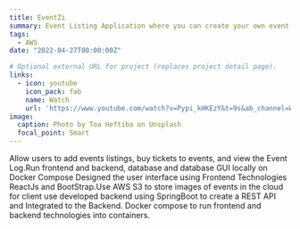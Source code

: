 ```yaml
---
title: EventZi
summary: Event Listing Application where you can create your own event listing and buy tickets to Events
tags:
  - AWS
date: "2022-04-27T00:00:00Z"

# Optional external URL for project (replaces project detail page).
links:
  - icon: youtube
    icon_pack: fab
    name: Watch
    url: 'https://www.youtube.com/watch?v=Pypi_kHKEzY&t=9s&ab_channel=WarsameOsman'
image:
  caption: Photo by Toa Heftiba on Unsplash
  focal_point: Smart
---
```

Allow users to add events listings, buy tickets to events, and view the Event Log.Run frontend and backend, database and database GUI locally on Docker Compose
Designed the user interface using Frontend Technologies ReactJs and BootStrap.Use AWS S3 to store images of events in the cloud for client use developed backend using SpringBoot to create a REST API and Integrated to the Backend. Docker compose to run frontend and backend technologies into containers.



